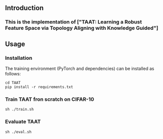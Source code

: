 
## Introduction
### This is the implementation of ["TAAT: Learning a Robust Feature Space via Topology Aligning with Knowledge Guided"]

## Usage
### Installation
The training environment (PyTorch and dependencies) can be installed as follows:
```
cd TAAT
pip install -r requirements.txt
```
<!-- ### If you want to evaluate the pre-trained model on CIFAR-10, 
```
sh ./eval_trained.sh
```
### You can also find the evalation log at ./checkpoint/cifar10/cifar-TAAT.log, The log are as follows:
```
TAAT best checkpoint on CIFAR-10
==> acc:82.29, adv_acc:55.60, epoch:167, best_epoch:167
==> Module:AT
==> Model Name :cifar10-TAAT
==> natural eval:82.29, using time:0:00:01 
==> fgsm eval:59.77, using time:0:00:04 
==> pgd eval:54.70, using time:0:05:09 
==> cw eval:51.97, using time:0:05:27 
==> auto eval:50.80, using time:0:34:36 
==> cifar10-TAAT test finished!
``` -->
### Train TAAT fron scratch on CIFAR-10
```
sh ./train.sh
```
### Evaluate TAAT
```
sh ./eval.sh
```
